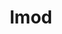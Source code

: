 ---
title: "lmod"
layout: cache
categories: [package, develop]
meta: {"compilers": ["gcc@=11.4.0"], "num_specs": 3, "num_specs_by_stack": {"root": 3, "tutorial": 3}, "oss": ["ubuntu22.04"], "platforms": ["linux"], "stacks": ["root", "tutorial"], "targets": ["x86_64_v3"], "versions": ["8.7.18"]}
spec_details: [{"compiler": "gcc@=11.4.0", "hash": "dyr7u73fkx37th7d6mgcpqo7bv3vfcbk", "os": "ubuntu22.04", "platform": "linux", "size": "-", "stacks": ["root", "tutorial"], "target": "x86_64_v3", "variants": ["+auto_swap", "build_system=autotools", "~redirect"], "versions": ["8.7.18"]}, {"compiler": "gcc@=11.4.0", "hash": "ikegsqvj7pvihahf6f3bombut4szf32u", "os": "ubuntu22.04", "platform": "linux", "size": "-", "stacks": ["root", "tutorial"], "target": "x86_64_v3", "variants": ["+auto_swap", "build_system=autotools", "~redirect"], "versions": ["8.7.18"]}, {"compiler": "gcc@=11.4.0", "hash": "oihophluxglxi7pgbpqkuuyangiu5xxe", "os": "ubuntu22.04", "platform": "linux", "size": "-", "stacks": ["root", "tutorial"], "target": "x86_64_v3", "variants": ["+auto_swap", "build_system=autotools", "~redirect"], "versions": ["8.7.18"]}]
---